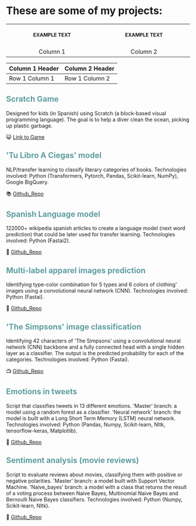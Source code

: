 # These are some of my projects:

<table>
<tr>
<th align="center">
<img width="441" height="1">
<p> 
<small>
EXAMPLE TEXT
</small>
</p>
</th>
<th align="center">
<img width="441" height="1">
<p> 
<small>
EXAMPLE TEXT
</small>
</p>
</th>
</tr>
<tr>
<td>
 
</td>
<td>
  
</td>
</tr>
<tr>
<td align="center">
Column 1
</td>
<td align="center">
Column 2
</td>
</tr>
</table>

Column 1 Header | Column 2 Header 
--------------- | --------------- 
Row 1 Column 1 | Row 1 Column 2


## <font color="CADETBLUE"> Scratch Game </font>
Designed for kids (in Spanish) using Scratch (a block-based visual programming language). The goal is to help a diver clean the ocean, picking up plastic garbage.

:smiley_cat: [Link to Game](https://scratch.mit.edu/projects/515213751/)

## <font color="CADETBLUE">'Tu Libro A Ciegas' model </font>
 
NLP/transfer learning to classify literary categories of books. Technologies involved: Python (Transformers, Pytorch, Pandas, Scikit-learn, NumPy), Google BigQuery.
 
:books: [Github_Repo](https://github.com/Tu-Libro-a-Ciegas/TLAC_model)


## <font color="CADETBLUE">Spanish Language model </font>
 
122000+ wikipedia spanish articles to create a language model (next word prediction) that could be later used for transfer learning. Technologies involved: Python (Fastai2).
 
:book: [Github_Repo](https://github.com/alejandraberbesi/es_wiki_lm)


## <font color="CADETBLUE">Multi-label apparel images prediction </font>

Identifying type-color combination for 5 types and 6 colors of clothing' images using a convolutional neural network (CNN). Technologies involved: Python (Fastai).

:kimono: [Github_Repo](https://github.com/alejandraberbesi/apparel_image)


## <font color="CADETBLUE">'The Simpsons' image classification </font>

Identifying 42 characters of 'The Simpsons' using a convolutional neural network (CNN) backbone and a fully connected head with a single hidden layer as a classifier. The output is the predicted probability for each of the categories. Technologies involved: Python (Fastai).

:tv: [Github_Repo](https://github.com/alejandraberbesi/image_classification_FA)
 

## <font color="CADETBLUE">Emotions in tweets </font>

Script that classifies tweets in 13 different emotions. 
'Master' branch: a model using a random forest as a classifier. 
'Neural network' branch: the model is built with a Long Short Term Memory (LSTM) neural network.
Technologies involved: Python (Pandas, Numpy, Scikit-learn, Nltk, tensorflow-keras, Matplotlib).

:speech_balloon: [Github_Repo](https://github.com/alejandraberbesi/emotions_in_tweets)


## <font color="CADETBLUE">Sentiment analysis (movie reviews)</font>

Script to evaluate reviews about movies, classifying them with positive or negative polarities.
'Master' branch: a model built with Support Vector Machine.
'Naive_bayes' branch: a model with a class that returns the result of a voting process between Naive Bayes, Multinomial Naive Bayes and Bernoulli Naive Bayes classifiers.
Technologies involved: Python (Numpy, Scikit-learn, Nltk).

:movie_camera: [Github_Repo](https://github.com/alejandraberbesi/sentiment_analysis_movie_reviews)
